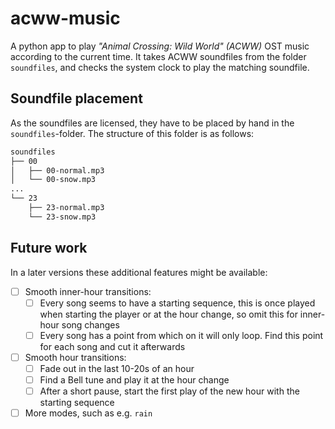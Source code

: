 # acww-music

A python app to play _"Animal Crossing: Wild World" (ACWW)_ OST music according to the current time.
It takes ACWW soundfiles from the folder `soundfiles`, and checks the system clock to play the
matching soundfile.

## Soundfile placement

As the soundfiles are licensed, they have to be placed by hand in the `soundfiles`-folder.
The structure of this folder is as follows:

```sh
soundfiles
├── 00
│   ├── 00-normal.mp3
│   └── 00-snow.mp3
...
└── 23
    ├── 23-normal.mp3
    └── 23-snow.mp3
```

## Future work

In a later versions these additional features might be available:

- [ ] Smooth inner-hour transitions:
  - [ ] Every song seems to have a starting sequence, this is once played when starting the player or at the hour change, so omit this for inner-hour song changes
  - [ ] Every song has a point from which on it will only loop. Find this point for each song and cut it afterwards
- [ ] Smooth hour transitions:
  - [ ] Fade out in the last 10-20s of an hour
  - [ ] Find a Bell tune and play it at the hour change
  - [ ] After a short pause, start the first play of the new hour with the starting sequence
- [ ] More modes, such as e.g. `rain`
